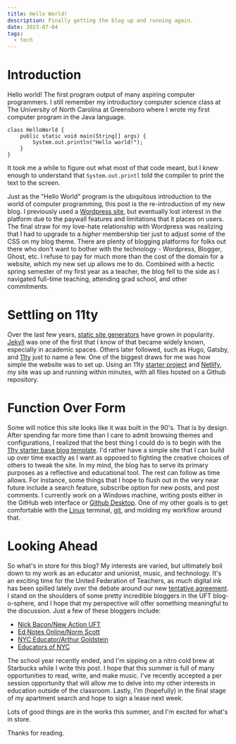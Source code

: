 ```yaml
---
title: Hello World!
description: Finally getting the blog up and running again.
date: 2023-07-04
tags:
  - tech
---
```

# Introduction
Hello world! The first program output of many aspiring computer programmers. I still remember my introductory computer science class at The University of North Carolina at Greensboro where I wrote my first computer program in the Java language.

```
class HelloWorld {
    public static void main(String[] args) {
        System.out.println("Hello world!"); 
    }
}
```
It took me a while to figure out what most of that code meant, but I knew enough to understand that `System.out.printl` told the compiler to print the text to the screen. 

Just as the "Hello World" program is the ubiquitous introduction to the world of computer programming, this post is the re-introduction of my new blog. I previously used a [Wordpress site](https://thepunkeducator.wordpress.com/), but eventually lost interest in the platform due to the paywall features and limitations that it places on users. The final straw for my love-hate relationship with Wordpress was realizing that I had to upgrade to a *higher* membership tier just to adjust some of the CSS on my blog theme. There are plenty of blogging platforms for folks out there who don't want to bother with the technology - Wordpress, Blogger, Ghost, etc. I refuse to pay for much more than the cost of the domain for a website, which my new set up allows me to do. Combined with a hectic spring semester of my first year as a teacher, the blog fell to the side as I navigated full-time teaching, attending grad school, and other commitments. 

# Settling on 11ty
Over the last few years, [static site generators](https://www.cloudflare.com/learning/performance/static-site-generator/) have grown in popularity. [Jekyll](https://jekyllrb.com/) was one of the first that I know of that became widely known, especially in academic spaces. Others later followed, such as Hugo, Gatsby, and [11ty](https://www.11ty.dev/) just to name a few. One of the biggest draws for me was how simple the website was to set up. Using an 11ty [starter project](https://www.11ty.dev/docs/starter/) and [Netlify](https://www.netlify.com/), my site was up and running within minutes, with all files hosted on a Github repository.

# Function Over Form
Some will notice this site looks like it was built in the 90's. That is by design. After spending far more time than I care to admit browsing themes and configurations, I realized that the best thing I could do is to begin with the [11ty starter base blog template](https://github.com/11ty/eleventy-base-blog). I'd rather have a simple site that I can build up over time exactly as I want as opposed to fighting the creative choices of others to tweak the site. In my mind, the blog has to serve its primary purposes as a reflective and educational tool. The rest can follow as time allows. For instance, some things that I hope to flush out in the very near future include a search feature, subscribe option for new posts, and post comments. I currently work on a Windows machine, writing posts either in the GitHub web interface or [Github Desktop](https://desktop.github.com/). One of my other goals is to get comfortable with the [Linux](https://en.wikipedia.org/wiki/Linux) terminal, [git](https://git-scm.com/), and molding my workflow around that.

# Looking Ahead
So what's in store for this blog? My interests are varied, but ultimately boil down to my work as an educator and unionist, music, and technology. It's an exciting time for the United Federation of Teachers, as much digital ink has been spilled lately over the debate around our new [tentative agreement](https://www.uft.org/your-rights/contracts/contract-2023). I stand on the shoulders of some pretty incredible bloggers in the UFT blog-o-sphere, and I hope that my perspective will offer something meaningful to the discussion. Just a few of these bloggers include:

- [Nick Bacon/New Action UFT](https://newaction.org/)
- [Ed Notes Online/Norm Scott](https://ednotesonline.blogspot.com/)
- [NYC Educator/Arthur Goldstein](https://arthurgoldstein.substack.com/)
- [Educators of NYC](https://thewire.educators.nyc/)

The school year recently ended, and I'm sipping on a nitro cold brew at Starbucks while I write this post. I hope that this summer is full of many opportunities to read, write, and make music. I've recently accepted a per session opportunity that will allow me to delve into my other interests in education outside of the classroom. Lastly, I'm (hopefully) in the final stage of my apartment search and hope to sign a lease next week. 

Lots of good things are in the works this summer, and I'm excited for what's in store. 

Thanks for reading. 
